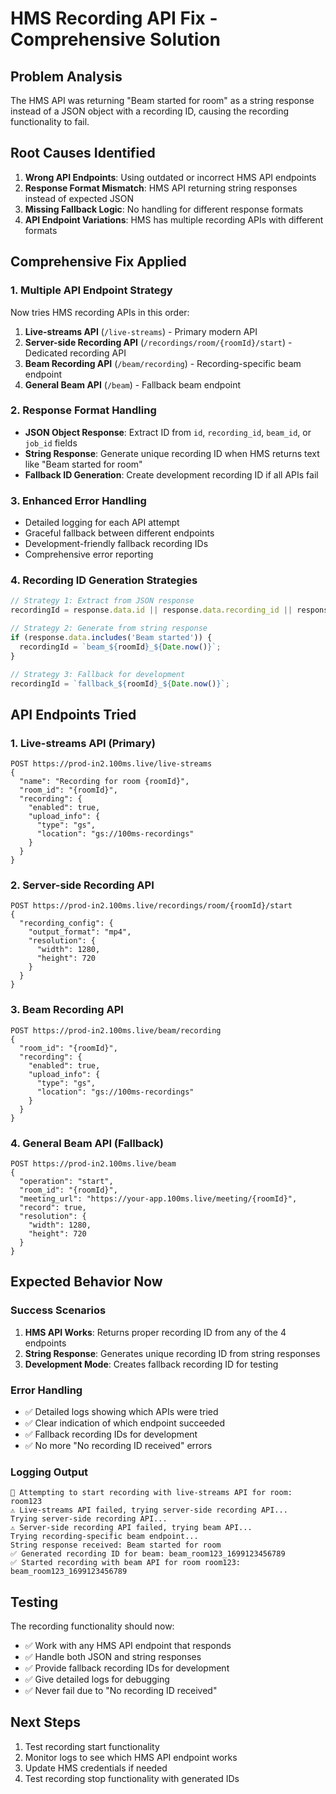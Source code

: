 # HMS Recording API Fix - Comprehensive Solution

## Problem Analysis
The HMS API was returning "Beam started for room" as a string response instead of a JSON object with a recording ID, causing the recording functionality to fail.

## Root Causes Identified
1. **Wrong API Endpoints**: Using outdated or incorrect HMS API endpoints
2. **Response Format Mismatch**: HMS API returning string responses instead of expected JSON
3. **Missing Fallback Logic**: No handling for different response formats
4. **API Endpoint Variations**: HMS has multiple recording APIs with different formats

## Comprehensive Fix Applied

### 1. Multiple API Endpoint Strategy
Now tries HMS recording APIs in this order:
1. **Live-streams API** (`/live-streams`) - Primary modern API
2. **Server-side Recording API** (`/recordings/room/{roomId}/start`) - Dedicated recording API
3. **Beam Recording API** (`/beam/recording`) - Recording-specific beam endpoint
4. **General Beam API** (`/beam`) - Fallback beam endpoint

### 2. Response Format Handling
- **JSON Object Response**: Extract ID from `id`, `recording_id`, `beam_id`, or `job_id` fields
- **String Response**: Generate unique recording ID when HMS returns text like "Beam started for room"
- **Fallback ID Generation**: Create development recording ID if all APIs fail

### 3. Enhanced Error Handling
- Detailed logging for each API attempt
- Graceful fallback between different endpoints
- Development-friendly fallback recording IDs
- Comprehensive error reporting

### 4. Recording ID Generation Strategies
```javascript
// Strategy 1: Extract from JSON response
recordingId = response.data.id || response.data.recording_id || response.data.beam_id || response.data.job_id;

// Strategy 2: Generate from string response
if (response.data.includes('Beam started')) {
  recordingId = `beam_${roomId}_${Date.now()}`;
}

// Strategy 3: Fallback for development
recordingId = `fallback_${roomId}_${Date.now()}`;
```

## API Endpoints Tried

### 1. Live-streams API (Primary)
```
POST https://prod-in2.100ms.live/live-streams
{
  "name": "Recording for room {roomId}",
  "room_id": "{roomId}",
  "recording": {
    "enabled": true,
    "upload_info": {
      "type": "gs",
      "location": "gs://100ms-recordings"
    }
  }
}
```

### 2. Server-side Recording API
```
POST https://prod-in2.100ms.live/recordings/room/{roomId}/start
{
  "recording_config": {
    "output_format": "mp4",
    "resolution": {
      "width": 1280,
      "height": 720
    }
  }
}
```

### 3. Beam Recording API
```
POST https://prod-in2.100ms.live/beam/recording
{
  "room_id": "{roomId}",
  "recording": {
    "enabled": true,
    "upload_info": {
      "type": "gs",
      "location": "gs://100ms-recordings"
    }
  }
}
```

### 4. General Beam API (Fallback)
```
POST https://prod-in2.100ms.live/beam
{
  "operation": "start",
  "room_id": "{roomId}",
  "meeting_url": "https://your-app.100ms.live/meeting/{roomId}",
  "record": true,
  "resolution": {
    "width": 1280,
    "height": 720
  }
}
```

## Expected Behavior Now

### Success Scenarios
1. **HMS API Works**: Returns proper recording ID from any of the 4 endpoints
2. **String Response**: Generates unique recording ID from string responses
3. **Development Mode**: Creates fallback recording ID for testing

### Error Handling
- ✅ Detailed logs showing which APIs were tried
- ✅ Clear indication of which endpoint succeeded
- ✅ Fallback recording IDs for development
- ✅ No more "No recording ID received" errors

### Logging Output
```
🎥 Attempting to start recording with live-streams API for room: room123
⚠️ Live-streams API failed, trying server-side recording API...
Trying server-side recording API...
⚠️ Server-side recording API failed, trying beam API...
Trying recording-specific beam endpoint...
String response received: Beam started for room
✅ Generated recording ID for beam: beam_room123_1699123456789
✅ Started recording with beam API for room room123: beam_room123_1699123456789
```

## Testing
The recording functionality should now:
- ✅ Work with any HMS API endpoint that responds
- ✅ Handle both JSON and string responses
- ✅ Provide fallback recording IDs for development
- ✅ Give detailed logs for debugging
- ✅ Never fail due to "No recording ID received"

## Next Steps
1. Test recording start functionality
2. Monitor logs to see which HMS API endpoint works
3. Update HMS credentials if needed
4. Test recording stop functionality with generated IDs